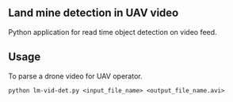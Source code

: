 ## Land mine detection in UAV video
Python application for read time object detection on video feed.

## Usage

To parse a drone video for UAV operator.

```python lm-vid-det.py <input_file_name> <output_file_name.avi>```
